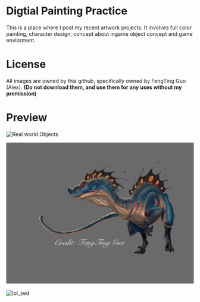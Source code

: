 # Digtial Painting Practice
This is a place where I post my recent artwork projects. It involves full color painting, character design, concept about ingame object concept and game enviorment.

# License 
All images are owned by this github, specifically owned by FengTing Guo (Alex).
**(Do not download them, and use them for any uses without my premission)**

# Preview
![Real world Objects](https://github.com/TrueFengTingGuo/My-Digital-Painitng/blob/master/IMG_4518.JPG)

![dinosaur](https://github.com/TrueFengTingGuo/Artwork-Practice/blob/master/Color_Panting_Experiment.jpg)

![lol_zed](https://github.com/TrueFengTingGuo/My-Digital-Painitng/blob/master/IMG_4554.JPG)
